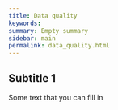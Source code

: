 ```yaml
---
title: Data quality
keywords:
summary: Empty summary
sidebar: main
permalink: data_quality.html
---
```


## Subtitle 1

Some text that you can fill in
